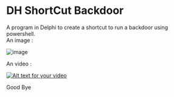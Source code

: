 DH ShortCut Backdoor
=========

A program in Delphi to create a shortcut to run a backdoor using powershell.
<br>
An image : 

![image](http://doddyhackman.webcindario.com/images/dhshortcutbackdoor05.jpg)

An video : 

[![Alt text for your video](http://img.youtube.com/vi/86LDEt6DPhc/0.jpg)](https://www.youtube.com/watch?v=86LDEt6DPhc)

Good Bye
